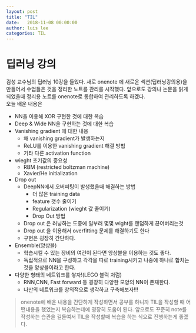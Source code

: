 ```yaml
---
layout: post
title: "TIL"
date:   2018-11-08 00:00:00
author: luis lee
categories: TIL
---
```

# 딥러닝 강의
김성 교수님의 딥러닝 10강을 들었다.
새로 onenote 에 새로운 섹션(딥러닝강의용)을 만들어서 수업들은 것을 정리한 노트를 관리를 시작했다.
앞으로도 강의나 논문을 읽게 되었을때 정리용 노트를 onenote로 통합하여 관리하도록 하겠다.
<br>
오늘 배운 내용은 
* NN을 이용해 XOR 구현한 것에 대한 복습
* Deep & Wide NN을 구현하는 것에 대한 복습
* Vanishing gradient 에 대한 내용
    * 왜 vanishing gradient가 발생하는지
    * ReLU를 이용한 vanishing gradient 해결 방법
    * 기타 다른 activation function
* wieght 초기값의 중요성
    * RBM (restricted boltzman machine)
    * Xavier/He initialization
* Drop out
    * DeepNN에서 오버피팅이 발생했을때 해결하는 방법
        * 더 많은 training data
        * feature 갯수 줄이기
        * Regularization (wieght 값 줄이기)
        * Drop Out 방법
    * Drop out 은 러닝하는 도중에 일부러 몇몇 wight를 랜덤하게 끊어버리는것
    * Drop out 을 이용해서 overfitting 문제를 해결하기도 한다
    * 구현은 굉장히 간단하다.
* Ensemble(앙상블)
    * 학습시킬 수 있는 장비의 여건이 된다면 앙상블을 이용하는 것도 좋다.
    * 독립적으로 NN을 구성하고 각각을 따로 training시키고 나중에 하나로 합치는 것을 앙상블이라고 한다.
* 다양한 형태의 네트워크를 쌓자!(LEGO 블럭 처럼)
    * RNN,CNN, Fast forward 등 굉장히 다양한 모양의 NN이 존재한다.
    * 나만의 네트워크를 창의적으로 생각하고 구축해보자!!!




> onenote에 배운 내용을 간단하게 작성하면서 공부를 하니까 TIL을 작성할 때 어떤내용을 했었는지 복습하는데에 굉장히 도움이 된다. 앞으로도 꾸준히 note를 작성하는 습관을 길들여서 TIL을 작성할때 복습을 하는 식으로 진행하는게 좋겠다.